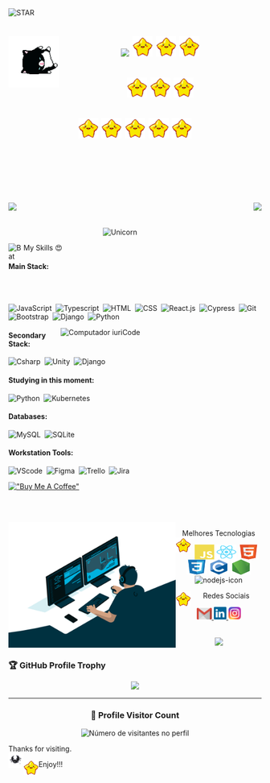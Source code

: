 <img src=".github/star.gif" alt="STAR" width="40"> 
<h1 align="center">
<img src="https://readme-typing-svg.herokuapp.com/?font=Righteous&size=35&center=true&vCenter=true&width=500&height=70&duration=4000&lines=Fala+Deeev!+👋;+Como+vai+?;Seja+bem+vindo+!!!;" />  <img align="left" src="cat.gif" alt="cat.gif"  width="20%"/>
 <img src="star.gif" alt="STAR" width="40">  
 <img src="star.gif" alt="STAR" width="40">    
 <img src="star.gif" alt="STAR" width="40">    
 <br/>
 <br/>
  <img src="star.gif" alt="STAR" width="40"> 
 <img src="star.gif" alt="STAR" width="40">
 <img src="star.gif" alt="STAR" width="40">
  <br/>
 <br/>
  <img src="star.gif" alt="STAR" width="40"> 
  <img src="star.gif" alt="STAR" width="40"> 
  <img src="star.gif" alt="STAR" width="40"> 
  <img src="star.gif" alt="STAR" width="40"> 
  <img src="star.gif" alt="STAR" width="40"> 
 <br/>
  <br/>
  <br/>
  <br/>
</h1>
<div>
  <img  height="180em" src="https://github-readme-stats.vercel.app/api?username=CamilaDziubat&show_icons=true&theme=great-gatsby&include_all_commits=true&count_private=true"/>
  <img align="right" height="180em" src="https://github-readme-stats.vercel.app/api/top-langs/?username=CamilaDziubat&layout=compact&langs_count=16&theme=great-gatsby"/>
</div>
<br>



<p>

 <img align="right" width=300px alt="Unicorn" src="https://media.giphy.com/media/3ohs4BSacFKI7A717y/giphy.gif" />

</p>






<br/>

 My Skills :heart_eyes: 
 <img align="left" src=".github/star.gif" alt="Bat" width="30">
<br/>

#### Main Stack:  
<br/>
<br/>


![JavaScript](https://img.shields.io/badge/JavaScript-F7DF1E?style=for-the-badge&logo=javascript&logoColor=black)&nbsp;
![Typescript](https://img.shields.io/badge/TypeScript-007ACC?style=for-the-badge&logo=typescript&logoColor=white)&nbsp;
![HTML](https://img.shields.io/badge/HTML5-E34F26?style=for-the-badge&logo=html5&logoColor=white)&nbsp;
![CSS](https://img.shields.io/badge/CSS3-1572B6?style=for-the-badge&logo=css3&logoColor=white)&nbsp;
![React.js](https://img.shields.io/badge/React-20232A?style=for-the-badge&logo=react&logoColor=61DAFB)&nbsp;
![Cypress](https://img.shields.io/badge/cypress-239120?style=for-the-badge&logo=cypress)&nbsp;
![Git](https://img.shields.io/badge/GIT-E44C30?style=for-the-badge&logo=git&logoColor=white)&nbsp;
![Bootstrap](https://img.shields.io/badge/Bootstrap-563D7C?style=for-the-badge&logo=bootstrap&logoColor=white)&nbsp;
![Django](https://img.shields.io/badge/Django-092E20?style=for-the-badge&logo=django&logoColor=white)&nbsp;
![Python](https://img.shields.io/badge/Python-14354C?style=for-the-badge&logo=python&logoColor=white)&nbsp;


<img src="https://raw.githubusercontent.com/MicaelliMedeiros/micaellimedeiros/master/image/computer-illustration.png" min-width="400px" max-width="400px" width="400px" align="right" alt="Computador iuriCode">

#### Secondary Stack:

![Csharp](https://img.shields.io/badge/C%23-239120?style=for-the-badge&logo=c-sharp&logoColor=white)&nbsp;
![Unity](https://img.shields.io/badge/Unity-100000?style=for-the-badge&logo=unity&logoColor=white)&nbsp;
![Django](https://img.shields.io/badge/Django-092E20?style=for-the-badge&logo=django&logoColor=white)&nbsp;


#### Studying in this moment:

![Python](https://img.shields.io/badge/Python-14354C?style=for-the-badge&logo=python&logoColor=white)&nbsp;
![Kubernetes](https://img.shields.io/badge/kubernetes-4285F4?style=for-the-badge&logo=kubernetes&logoColor=white)&nbsp;

#### Databases:

![MySQL](https://img.shields.io/badge/MySQL-005C84?style=for-the-badge&logo=mysql&logoColor=white)&nbsp;
![SQLite](https://img.shields.io/badge/SQLite-07405E?style=for-the-badge&logo=sqlite&logoColor=white)&nbsp;

#### Workstation Tools:

![VScode](https://img.shields.io/badge/vscode-4285F4?style=for-the-badge&logo=vscode&logoColor=white)&nbsp;
![Figma](https://img.shields.io/badge/Figma-F24E1E?style=for-the-badge&logo=figma&logoColor=white)&nbsp;
![Trello](https://img.shields.io/badge/Trello-0052CC?style=for-the-badge&logo=trello&logoColor=white)&nbsp;
![Jira](https://img.shields.io/badge/Jira-0052CC?style=for-the-badge&logo=Jira&logoColor=white)&nbsp; 





[!["Buy Me A Coffee"](https://www.buymeacoffee.com/assets/img/custom_images/orange_img.png)](https://www.buymeacoffee.com/qwerty541zxc)

&nbsp;
&nbsp;


<div  align="center"> 
  <div style="display: inline_block"><br>
    <img align="left" height="250" alt="coding-time" src="code.gif">
    <p align ="center">Melhores Tecnologias  <img align="left" src="star.gif" alt="Bat" width="30">  </p>
    <img align="center" height="30" width="40" alt="js-icon"  src="https://raw.githubusercontent.com/devicons/devicon/master/icons/javascript/javascript-plain.svg">
    <img align="center" height="30" width="40" alt="react-icon" src="https://raw.githubusercontent.com/devicons/devicon/master/icons/react/react-original.svg">
    <img align="center" height="30" width="40" alt="html-icon" src="https://raw.githubusercontent.com/devicons/devicon/master/icons/html5/html5-original.svg">
    <img align="center" height="30" width="40" alt="css-icon" src="https://raw.githubusercontent.com/devicons/devicon/master/icons/css3/css3-original.svg">
    <img align="center" height="30" width="40" alt="c-icon" src="https://raw.githubusercontent.com/devicons/devicon/master/icons/c/c-original.svg">
    <img align="center" height="30" width="40" alt="nodejs-icon" src="https://raw.githubusercontent.com/devicons/devicon/master/icons/nodejs/nodejs-original.svg">
    <img align="center" height="30" width="40" alt="nodejs-icon" src="https://raw.githubusercontent.com/jmnote/z-icons/master/svg/cpp.svg">
   </div>
    
 
  <p align="center">Redes Sociais   <img align="left" src="star.gif" alt="Bat" width="30"> </p>
    <a href = "mailto: goncalvesscamilla07@gmail.com">
      <img width="30" src="gmail.svg">
    </a>
    <a href = "https://www.linkedin.com/in/camila-dziubat-805777229/">
      <img width="25" src="linkedin.svg">
    </a>
    <a href = "https://instagram.com/camila.dziubat?igshid=MmVlMjlkMTBhMg==/">
      <img width="25" src="instagram.png">
    </a>
</div>

  <h2 align="center">
<img src="https://readme-typing-svg.herokuapp.com/?font=Righteous&size=35&center=true&vCenter=true&width=500&height=70&duration=4000&lines=Obrigado+pela+atenção!!!;" />
</h2>


### 🏆 GitHub Profile Trophy

<p align="center">
  <a
    href="https://github.com/ryo-ma/github-profile-trophy"
    title="repositório de troféus"
  >
    <img
      width="800"
      src="https://github-profile-trophy.vercel.app/?username=iuricode&column=8&theme=darkhub&no-frame=true&no-bg=true"
    />
  </a>
</p>

---

<div align="center">
  <h3><b>📍 Profile Visitor Count</b></h3>
</div>

<p align="center">
  <img
    src="https://profile-counter.glitch.me/iuricode/count.svg"
    alt="Número de visitantes no perfil"
  />
</p>

 <div align="left">Thanks for visiting.  <br>
    <img align="left" src="bat.gif" alt="Bat" width="30">

   Enjoy!!!
     <img align="left" src="star.gif" alt="Bat" width="30">
</div>



